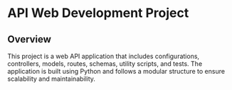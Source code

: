 # API Web Development Project

## Overview
This project is a web API application that includes configurations, controllers, models, routes, schemas, utility scripts, and tests. The application is built using Python and follows a modular structure to ensure scalability and maintainability.
